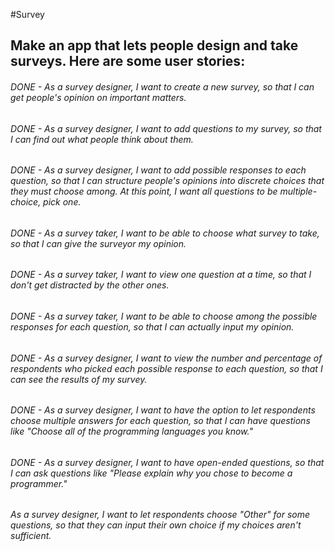 #Survey

## Make an app that lets people design and take surveys. Here are some user stories:

###### DONE - As a survey designer, I want to create a new survey, so that I can get people's opinion on important matters.

###### DONE - As a survey designer, I want to add questions to my survey, so that I can find out what people think about them.

###### DONE - As a survey designer, I want to add possible responses to each question, so that I can structure people's opinions into discrete choices that they must choose among. At this point, I want all questions to be multiple-choice, pick one.

###### DONE - As a survey taker, I want to be able to choose what survey to take, so that I can give the surveyor my opinion.

###### DONE - As a survey taker, I want to view one question at a time, so that I don't get distracted by the other ones.

###### DONE - As a survey taker, I want to be able to choose among the possible responses for each question, so that I can actually input my opinion.

###### DONE - As a survey designer, I want to view the number and percentage of respondents who picked each possible response to each question, so that I can see the results of my survey.

###### DONE - As a survey designer, I want to have the option to let respondents choose multiple answers for each question, so that I can have questions like "Choose all of the programming languages you know."

###### DONE - As a survey designer, I want to have open-ended questions, so that I can ask questions like "Please explain why you chose to become a programmer."

###### As a survey designer, I want to let respondents choose "Other" for some questions, so that they can input their own choice if my choices aren't sufficient.

